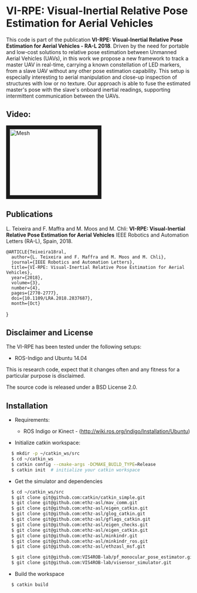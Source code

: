 
VI-RPE: Visual-Inertial Relative Pose Estimation for Aerial Vehicles
======================
This code is part of the publication **VI-RPE: Visual-Inertial Relative Pose Estimation for Aerial Vehicles - RA-L 2018**.
Driven by the need for portable and low-cost solutions to relative pose estimation between Unmanned Aerial Vehicles (UAVs), in this work we propose a new framework to track a master UAV in real-time, carrying a known constellation of LED markers, from a slave UAV without any other pose estimation capability.
This setup is especially interesting to aerial manipulation and close-up inspection of structures with low or no texture. Our approach is able to fuse the estimated master's pose with the slave's onboard inertial readings, supporting intermittent communication between the UAVs.

Video:
---------------
<a href="https://www.youtube.com/embed/0auaPt5etHg" target="_blank"><img src="http://img.youtube.com/vi/0auaPt5etHg/0.jpg" 
alt="Mesh" width="240" height="180" border="10" /></a>

Publications
----------------
L. Teixeira and F. Maffra and M. Moos and M. Chli: 
**VI-RPE: Visual-Inertial Relative Pose Estimation for Aerial Vehicles**
IEEE Robotics and Automation Letters (RA-L), Spain, 2018.

    @ARTICLE{Teixeira18ral, 
      author={L. Teixeira and F. Maffra and M. Moos and M. Chli}, 
      journal={IEEE Robotics and Automation Letters}, 
      title={VI-RPE: Visual-Inertial Relative Pose Estimation for Aerial Vehicles}, 
      year={2018}, 
      volume={3}, 
      number={4}, 
      pages={2770-2777}, 
      doi={10.1109/LRA.2018.2837687},
      month={Oct}
}


Disclaimer and License
---------------

The VI-RPE has been tested under the following setups:

* ROS-Indigo and Ubuntu 14.04

This is research code, expect that it changes often and any fitness for a particular purpose is disclaimed.

The source code is released under a BSD License 2.0.


Installation
------
* Requirements:
  * ROS Indigo or Kinect - (http://wiki.ros.org/indigo/Installation/Ubuntu)

* Initialize catkin workspace:
```sh
  $ mkdir -p ~/catkin_ws/src
  $ cd ~/catkin_ws
  $ catkin config --cmake-args -DCMAKE_BUILD_TYPE=Release
  $ catkin init  # initialize your catkin workspace
```
* Get the simulator and dependencies
```sh
  $ cd ~/catkin_ws/src
  $ git clone git@github.com:catkin/catkin_simple.git
  $ git clone git@github.com:ethz-asl/mav_comm.git
  $ git clone git@github.com:ethz-asl/eigen_catkin.git
  $ git clone git@github.com:ethz-asl/glog_catkin.git
  $ git clone git@github.com:ethz-asl/gflags_catkin.git
  $ git clone git@github.com:ethz-asl/eigen_checks.git
  $ git clone git@github.com:ethz-asl/eigen_catkin.git
  $ git clone git@github.com:ethz-asl/minkindr.git
  $ git clone git@github.com:ethz-asl/minkindr_ros.git
  $ git clone git@github.com:ethz-asl/ethzasl_msf.git  

  $ git clone git@github.com:VIS4ROB-lab/pf_monocular_pose_estimator.git
  $ git clone git@github.com:VIS4ROB-lab/visensor_simulator.git

```
* Build the workspace  
```sh
  $ catkin build 
```
